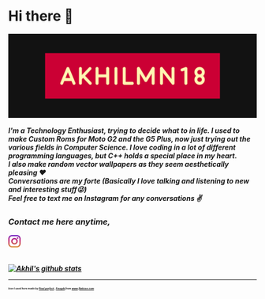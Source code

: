 # Hi there 👋
![Banner](https://github.com/Akhmen18/Akhmen18/blob/master/Images/Base.png)

<p><b><em> I'm a Technology Enthusiast, trying to decide what to in life. I used to make Custom Roms for Moto G2 and the G5 Plus, now just trying out the various fields in Computer Science. I love coding in a lot of different programming languages, but C++ holds a special place in my heart. <br>
I also make random vector wallpapers as they seem aesthetically pleasing ❤ <br>
Conversations are my forte (Basically I love talking and listening to new and interesting stuff😜) <br> 
Feel free to text me on Instagram for any conversations ✌
<em><b><p>

### Contact me here anytime,
<a href="https://www.instagram.com/akhilmn18/">
  <img width="25px" src="https://github.com/Akhmen18/Akhmen18/blob/master/Images/instagram.png" />
</a>


<br>
<br>

[![Akhil's github stats](https://github-readme-stats.vercel.app/api?username=Akhmen18&show_icons=true&theme=dark&hide=stars,issues,contribs)](https://github.com/anuraghazra/github-readme-stats)

----

<div opacity=0.5>
    <p style="font-size:5px">
    Icon I used here made by <a href="https://www.flaticon.com/authors/pixel-perfect" title="Pixel perfect">Pixel perfect</a> , <a href="https://www.flaticon.com/authors/freepik" title="Freepik">Freepik</a> from <a href="https://www.flaticon.com/" title="Flaticon"> www.flaticon.com</a> <p>
</div>
<!--
**Akhmen18/Akhmen18** is a ✨ _special_ ✨ repository because its `README.md` (this file) appears on your GitHub profile.

Here are some ideas to get you started:

- 🔭 I’m currently working on ...
- 🌱 I’m currently learning ...
- 👯 I’m looking to collaborate on ...
- 🤔 I’m looking for help with ...
- 💬 Ask me about ...
- 📫 How to reach me: ...
- 😄 Pronouns: ...
- ⚡ Fun fact: ...
-->
